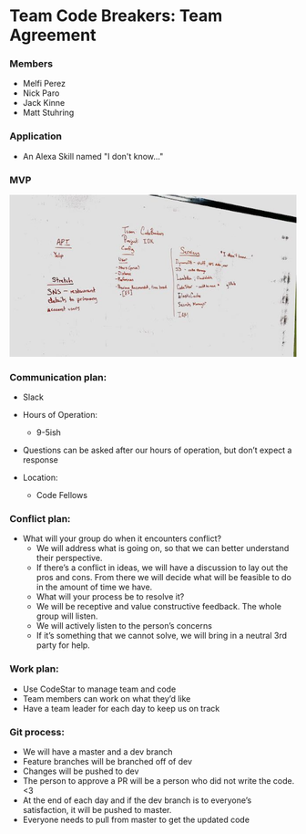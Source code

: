 # Team Code Breakers: Team Agreement

### Members
* Melfi Perez
* Nick Paro
* Jack Kinne
* Matt Stuhring

### Application
* An Alexa Skill named "I don't know..."

### MVP

![mvp whiteboard](./mvp-whiteboard.jpeg)

### Communication plan: 
* Slack 
* Hours of Operation:
  * 9-5ish
* Questions can be asked after our hours of operation, but don’t expect a response

* Location:
  * Code Fellows

### Conflict plan: 
* What will your group do when it encounters conflict?
  * We will address what is going on, so that we can better understand their perspective.
  * If there’s a conflict in ideas, we will have a discussion to lay out the pros and cons.  From there we will decide what will be feasible to do in the amount of time we have.
  * What will your process be to resolve it?
  * We will be receptive and value constructive feedback. The whole group will listen.
  * We will actively listen to the person’s concerns
  * If it’s something that we cannot solve, we will bring in a neutral 3rd party for help.

### Work plan:
* Use CodeStar to manage team and code
* Team members can work on what they’d like
* Have a team leader for each day to keep us on track

### Git process:
* We will have a master and a dev branch
* Feature branches will be branched off of dev
* Changes will be pushed to dev
* The person to approve a PR will be a person who did not write the code. <3
* At the end of each day and if the dev branch is to everyone’s satisfaction, it will be pushed to master.
* Everyone needs to pull from master to get the updated code
